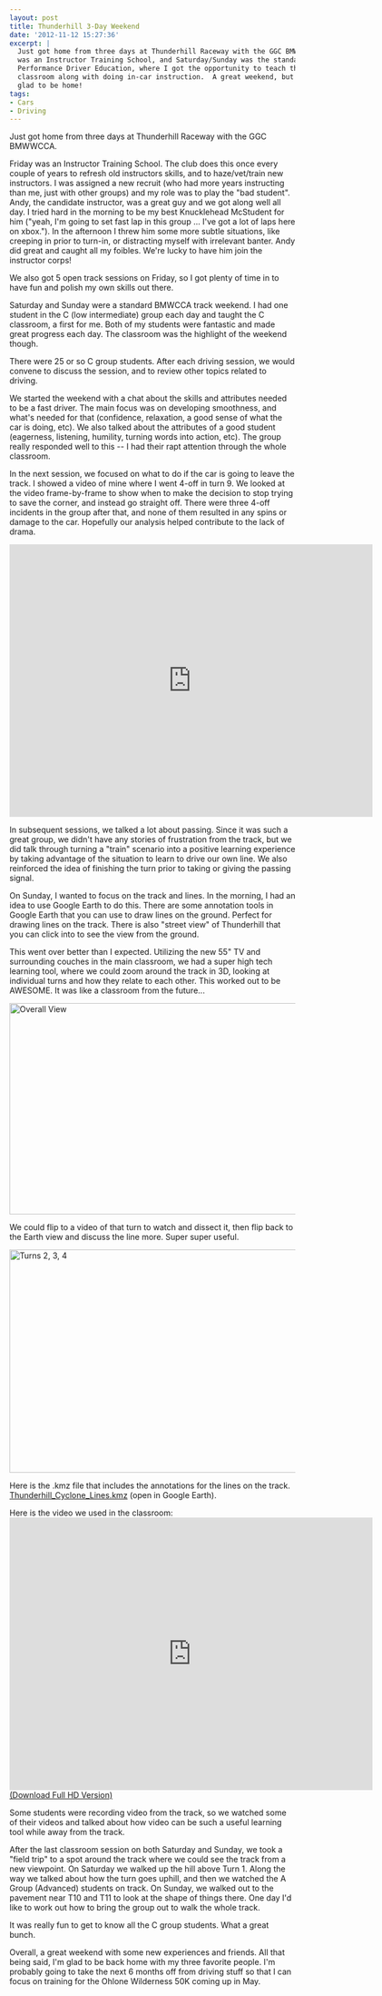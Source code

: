 ```yaml
---
layout: post
title: Thunderhill 3-Day Weekend
date: '2012-11-12 15:27:36'
excerpt: |
  Just got home from three days at Thunderhill Raceway with the GGC BMWWCCA.   Friday
  was an Instructor Training School, and Saturday/Sunday was the standard High
  Performance Driver Education, where I got the opportunity to teach the C Group
  classroom along with doing in-car instruction.  A great weekend, but I'm also
  glad to be home!
tags:
- Cars
- Driving
---
```


Just got home from three days at Thunderhill Raceway with the GGC BMWWCCA.

Friday was an Instructor Training School. The club does this once every couple of years to refresh old instructors skills, and to haze/vet/train new instructors. I was assigned a new recruit (who had more years instructing than me, just with other groups) and my role was to play the "bad student". Andy, the candidate instructor, was a great guy and we got along well all day. I tried hard in the morning to be my best Knucklehead McStudent for him ("yeah, I'm going to set fast lap in this group ... I've got a lot of laps here on xbox."). In the afternoon I threw him some more subtle situations, like creeping in prior to turn-in, or distracting myself with irrelevant banter. Andy did great and caught all my foibles. We're lucky to have him join the instructor corps!

We also got 5 open track sessions on Friday, so I got plenty of time in to have fun and polish my own skills out there.

Saturday and Sunday were a standard BMWCCA track weekend. I had one student in the C (low intermediate) group each day and taught the C classroom, a first for me. Both of my students were fantastic and made great progress each day. The classroom was the highlight of the weekend though.

There were 25 or so C group students. After each driving session, we would convene to discuss the session, and to review other topics related to driving.

We started the weekend with a chat about the skills and attributes needed to be a fast driver. The main focus was on developing smoothness, and what's needed for that (confidence, relaxation, a good sense of what the car is doing, etc). We also talked about the attributes of a good student (eagerness, listening, humility, turning words into action, etc). The group really responded well to this -- I had their rapt attention through the whole classroom.

In the next session, we focused on what to do if the car is going to leave the track. I showed a video of mine where I went 4-off in turn 9. We looked at the video frame-by-frame to show when to make the decision to stop trying to save the corner, and instead go straight off. There were three 4-off incidents in the group after that, and none of them resulted in any spins or damage to the car. Hopefully our analysis helped contribute to the lack of drama.

<embed src="http://video.thenobot.org/20120910-pdc_thunderhill_s2_t9_off.mov" width="640" height="480" scale="aspect" autostart="false"></embed>

In subsequent sessions, we talked a lot about passing. Since it was such a great group, we didn't have any stories of frustration from the track, but we did talk through turning a "train" scenario into a positive learning experience by taking advantage of the situation to learn to drive our own line. We also reinforced the idea of finishing the turn prior to taking or giving the passing signal.

On Sunday, I wanted to focus on the track and lines. In the morning, I had an idea to use Google Earth to do this. There are some annotation tools in Google Earth that you can use to draw lines on the ground. Perfect for drawing lines on the track. There is also "street view" of Thunderhill that you can click into to see the view from the ground.

This went over better than I expected. Utilizing the new 55" TV and surrounding couches in the main classroom, we had a super high tech learning tool, where we could zoom around the track in 3D, looking at individual turns and how they relate to each other. This worked out to be AWESOME. It was like a classroom from the future...

<a href="http://www.flickr.com/photos/thenobot/8179051989/" title="Overall View by thenobot, on Flickr"><img src="https://farm9.staticflickr.com/8340/8179051989_3012217b1f_z.jpg" width="640" height="372" alt="Overall View"></a>

We could flip to a video of that turn to watch and dissect it, then flip back to the Earth view and discuss the line more. Super super useful.

<a href="http://www.flickr.com/photos/thenobot/8179052271/" title="Turns 2, 3, 4 by thenobot, on Flickr"><img src="https://farm9.staticflickr.com/8205/8179052271_b9d17d02eb_z.jpg" width="640" height="393" alt="Turns 2, 3, 4"></a>

Here is the .kmz file that includes the annotations for the lines on the track. <a href="/Thunderhill_Cyclone_Lines.kmz">Thunderhill_Cyclone_Lines.kmz</a> (open in Google Earth).

Here is the video we used in the classroom:
<embed src="http://video.thenobot.org/20121109-thill_bmwcca_instructor_school_laps.mov" width="640" height="480" scale="aspect" autostart="false"></embed>
<a href="http://video.thenobot.org/20121109-thill_bmwcca_instructor_school_laps-full.mov">(Download Full HD Version)</a>

Some students were recording video from the track, so we watched some of their videos and talked about how video can be such a useful learning tool while away from the track.

After the last classroom session on both Saturday and Sunday, we took a "field trip" to a spot around the track where we could see the track from a new viewpoint. On Saturday we walked up the hill above Turn 1. Along the way we talked about how the turn goes uphill, and then we watched the A Group (Advanced) students on track. On Sunday, we walked out to the pavement near T10 and T11 to look at the shape of things there. One day I'd like to work out how to bring the group out to walk the whole track.

It was really fun to get to know all the C group students. What a great bunch.

Overall, a great weekend with some new experiences and friends. All that being said, I'm glad to be back home with my three favorite people. I'm probably going to take the next 6 months off from driving stuff so that I can focus on training for the Ohlone Wilderness 50K coming up in May.

